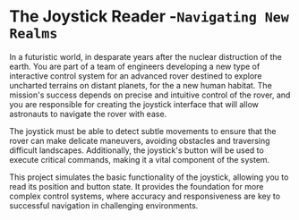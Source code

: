 # The Joystick Reader       -`Navigating New Realms`

In a futuristic world, in desparate years after the nuclear distruction of the earth. You are part of a team of engineers developing a new type of interactive control system for an advanced rover destined to explore uncharted terrains on distant planets, for the a new human habitat. 
The mission's success depends on precise and intuitive control of the rover, and you are responsible for creating the joystick interface that will allow astronauts to navigate the rover with ease.

The joystick must be able to detect subtle movements to ensure that the rover can make delicate maneuvers, avoiding obstacles and traversing difficult landscapes. Additionally, the joystick's button will be used to execute critical commands, making it a vital component of the system.

This project simulates the basic functionality of the joystick, allowing you to read its position and button state. It provides the foundation for more complex control systems, where accuracy and responsiveness are key to successful navigation in challenging environments.

